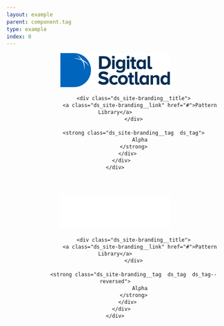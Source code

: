 ```yaml
---
layout: example
parent: component.tag
type: example
index: 0
---
```


<header class="ds_site-header" role="banner">
    <div class="ds_wrapper">
        <div class="ds_site-header__content">
            <div class="ds_site-header__branding  ds_site-branding">
                <a class="ds_site-branding__logo  ds_site-branding__link" href="/">
                    <img class="ds_site-branding__logo-image" src="/assets/patternlib/images/logos/digital-scotland.svg" alt="Digital Scotland" />
                </a>

                <div class="ds_site-branding__title">
                    <a class="ds_site-branding__link" href="#">Pattern Library</a>
                </div>

                <strong class="ds_site-branding__tag  ds_tag">
                    Alpha
                </strong>
            </div>
        </div>
    </div>
</header>



<header class="ds_site-header  ds_site-header--reversed" role="banner">
    <div class="ds_wrapper">
        <div class="ds_site-header__content">
            <div class="ds_site-header__branding  ds_site-branding  ds_site-branding--reversed">
                <a class="ds_site-branding__logo  ds_site-branding__link" href="/">
                    <img class="ds_site-branding__logo-image" src="/assets/patternlib/images/logos/digital-scotland--reversed.svg" alt="Digital Scotland" />
                </a>

                <div class="ds_site-branding__title">
                    <a class="ds_site-branding__link" href="#">Pattern Library</a>
                </div>

                <strong class="ds_site-branding__tag  ds_tag  ds_tag--reversed">
                    Alpha
                </strong>
            </div>
        </div>
    </div>
</header>
